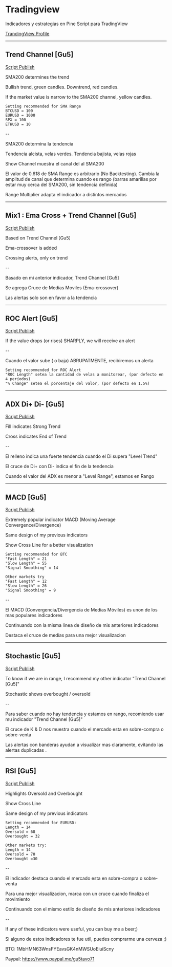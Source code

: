 # Tradingview
Indicadores y estrategias en Pine Script para TradingView

[TrandingView Profile](https://www.tradingview.com/u/gu5tavo71/#published-scripts)

***

## Trend Channel [Gu5]
[Script Publish](https://www.tradingview.com/script/nApbXCts-Trend-Channel-Gu5/)

SMA200 determines the trend

Bullish trend, green candles. Downtrend, red candles.

If the market value is narrow to the SMA200 channel, yellow candles.
```
Setting recommended for SMA Range
BTCUSD = 100
EURUSD = 1000
SPX = 100
ETHUSD = 10
```

--

SMA200 determina la tendencia

Tendencia alcista, velas verdes. Tendencia bajista, velas rojas

Show Channel muestra el canal del al SMA200

El valor de 0.618 de SMA Range es arbitrario (No Backtesting). Cambia la amplitud de canal que determina cuando es rango (barras amarillas por estar muy cerca del SMA200, sin tendencia definida)

Range Multiplier adapta el indicador a distintos mercados 

***
## Mix1 : Ema Cross + Trend Channel [Gu5]
[Script Publish](https://www.tradingview.com/script/YflOVb17-Mix1-Ema-Cross-Trend-Channel-Gu5/)

Based on Trend Channel [Gu5]

Ema-crossover is added

Crossing alerts, only on trend

--

Basado en mi anterior indicador, Trend Channel [Gu5]

Se agrega Cruce de Medias Moviles (Ema-crossover)

Las alertas solo son en favor a la tendencia


***
## ROC Alert [Gu5]
[Script Publish](https://www.tradingview.com/script/KvX3zVVE-ROC-Alert-Gu5/)

If the value drops (or rises) SHARPLY, we will receive an alert

--

Cuando el valor sube ( o baja) ABRUPATMENTE, recibiremos un alerta

```
Setting recommended for ROC Alert
"ROC Length" setea la cantidad de velas a monitorear, (por defecto en 4 períodos)
"% Change" setea el porcentaje del valor, (por defecto en 1.5%) 
```

***
## ADX Di+ Di- [Gu5]
[Script Publish](https://www.tradingview.com/script/RNcqYq6w-ADX-Di-Di-Gu5/)

Fill indicates Strong Trend

Cross indicates End of Trend

--

El relleno indica una fuerte tendencia cuando el Di supera "Level Trend"

El cruce de Di+ con Di- indica el fin de la tendencia

Cuando el valor del ADX es menor a "Level Range", estamos en Rango

***
## MACD [Gu5]
[Script Publish](https://www.tradingview.com/script/LDAhPFZs-MACD-Gu5/)

Extremely popular indicator MACD (Moving Average Convergence/Divergence) 

Same design of my previous indicators

Show Cross Line for a better visualization

```
Setting recommended for BTC
"Fast Length" = 21
"Slow Length" = 55
"Signal Smoothing" = 14

Other markets try
"Fast Length" = 12
"Slow Length" = 26
"Signal Smoothing" = 9

```
--

El MACD (Convergencia/Divergencia de Medias Móviles) es unon de los mas populares indicadores

Continuando con la misma linea de diseño de mis anteriores indicadores

Destaca el cruce de medias para una mejor visualizacion

***
## Stochastic [Gu5]
[Script Publish](https://www.tradingview.com/script/K5Wd0xCy-Stochastic-Gu5/)

To know if we are in range, I recommend my other indicator "Trend Channel [Gu5]"

Stochastic shows overbought / oversold

--

Para saber cuando no hay tendencia y estamos en rango, recomiendo usar mu indicador "Trend Channel [Gu5]"

El cruce de K & D nos muestra cuando el mercado esta en sobre-compra o sobre-venta

Las alertas con banderas ayudan a visualizar mas claramente, evitando las alertas duplicadas
.

***
## RSI [Gu5]
[Script Publish](https://www.tradingview.com/script/YflOVb17-Mix1-Ema-Cross-Trend-Channel-Gu5/)

Highlights Oversold and Overbought

Show Cross Line

Same design of my previous indicators

```
Setting recommended for EURUSD:
Length = 14
Oversold = 68
Overbought = 32

Other markets try:
Length = 14
Oversold = 70
Overbought =30
```

--

El indicador destaca cuando el mercado esta en sobre-compra o sobre-venta

Para una mejor visualizacion, marca con un cruce cuando finaliza el movimiento

Continuando con el mismo estilo de diseño de mis anteriores indicadores

--

If any of these indicators were useful, you can buy me a beer;)

Si alguno de estos indicadores te fue util, puedes comprarme una cerveza ;)

BTC: 1MbHMN63WnsFYEavsGK4nMWSUoEiuiScny

Paypal: https://www.paypal.me/gu5tavo71
